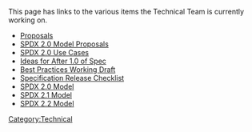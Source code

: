 This page has links to the various items the Technical Team is currently
working on.

  - [Proposals](Technical_Team/Proposals "wikilink")
  - [SPDX 2.0 Model
    Proposals](Technical_Team/Proposals/SPDX_2.0_Model_Proposals "wikilink")
  - [SPDX 2.0 Use Cases](Technical_Team/Use_Cases/2.0 "wikilink")
  - [Ideas for After 1.0 of
    Spec](Technical_Team/Ideas_for_After_1.0_of_Spec "wikilink")
  - [Best Practices Working
    Draft](Technical_Team/Best_Practices "wikilink")
  - [Specification Release
    Checklist](Technical_Team/Spec_Release_Process "wikilink")
  - [SPDX 2.0 Model](Technical_Team/Model_2_0 "wikilink")
  - [SPDX 2.1 Model](Technical_Team/Model_2_1 "wikilink")
  - [SPDX 2.2 Model](Technical_Team/Model_2_2 "wikilink")

[Category:Technical](Category:Technical "wikilink")
